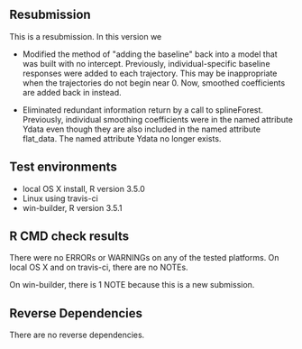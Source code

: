 ## Resubmission
This is a resubmission. In this version we

* Modified the method of "adding the baseline" back into a model that was built with no intercept. Previously, individual-specific baseline responses were added to each trajectory. This may be inappropriate when the trajectories do not begin near 0. Now, smoothed coefficients are added back in instead. 

* Eliminated redundant information return by a call to splineForest. Previously, individual smoothing coefficients were in the named attribute Ydata even though they are also included in the named attribute flat_data. The named attribute Ydata no longer exists. 

## Test environments
* local OS X install, R version 3.5.0
* Linux using travis-ci
* win-builder, R version 3.5.1


## R CMD check results
There were no ERRORs or WARNINGs on any of the tested platforms.
On local OS X and on travis-ci, there are no NOTEs. 

On win-builder, there is 1 NOTE because this is a new submission.

## Reverse Dependencies
There are no reverse dependencies. 
